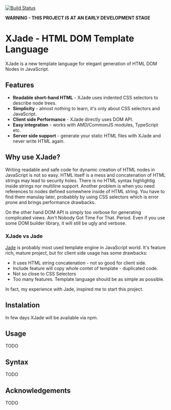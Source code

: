 [![Build Status](https://travis-ci.org/dorny/xjade.png?branch=master)](https://travis-ci.org/dorny/xjade)

**WARNING - THIS PROJECT IS AT AN EARLY DEVELOPMENT STAGE**

# XJade - HTML DOM Template Language

XJade is a new template language for elegant generation of HTML DOM Nodes in JavaScript.


##  Features
* **Readable short-hand HTML** - XJade uses indented CSS selectors to describe node trees.
* **Simplicity** - almost nothing to learn, it's only about CSS selectors and JavaScript.
* **Client side Performance** - XJade directly uses DOM API.
* **Easy integration** - works with AMD/CommonJS modules, TypeScript etc.
* **Server side support** - generate your static HTML files with XJade and never write HTML again.


## Why use XJade?

Writing readable and safe code for dynamic creation of HTML nodes in JavaScript is not so easy.
HTML itself is a mess and concatenation of HTML strings may lead to security holes. There is no HTML syntax highlightig inside strings nor multiline support. Another problem is when you need references to nodes defined somewhere inside of HTML string. You have to find them manulay later, probabbly by using CSS selectors which is error prone and brings performance drawbacks.

On the other hand DOM API is simply too verbose for generating complicated views.
Ain't Nobody Got Time For That. Period.
Even if you use some DOM builder library, it will still be ugly and verbose.


### XJade vs Jade

[Jade](http://jade-lang.com/) is probably most used template engine in JavaScript world.
It's feature rich, mature project, but for client side usage has some drawbacks:

* It uses HTML string concatenation - not so good for client side.
* Include feature will copy whole contet of template - duplicated code.
* Not so close to CSS Selectors
* Too many features. Template language should be as simple as possible.


In fact, my experience with Jade, inspired me to start this project.


## Instalation

In few days XJade will be available via npm.


## Usage

TODO

## Syntax

TODO

## Acknowledgements

TODO
